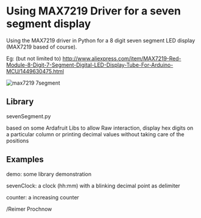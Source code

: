 Using MAX7219 Driver for a seven segment display
================================================

Using the MAX7219 driver in Python for a 8 digit seven segment LED display (MAX7219 based of course).

Eg: (but not limited to)
http://www.aliexpress.com/item/MAX7219-Red-Module-8-Digit-7-Segment-Digital-LED-Display-Tube-For-Arduino-MCU/1449630475.html

![max7219 7segment](https://raw.github.com/rm-hull/max7219/master/doc/images/7segment.jpg)

Library
-------
sevenSegment.py

based on some Ardafruit Libs to allow Raw interaction, display hex digits on a particular column or printing decimal values without taking care of the positions

Examples
--------
demo: some library demonstration

sevenClock: a clock (hh:mm) with a blinking decimal point as delimiter

counter: a increasing counter

/Reimer Prochnow
